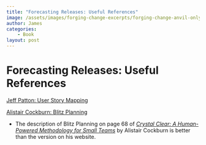```yaml
---
title: "Forecasting Releases: Useful References"
image: /assets/images/forging-change-excerpts/forging-change-anvil-only.png
author: James
categories: 
    - Book
layout: post
---
```


# Forecasting Releases: Useful References

[Jeff Patton: User Story Mapping](https://www.jpattonassociates.com/user-story-mapping/)

[Alistair Cockburn: Blitz Planning](https://alistair.cockburn.us/Blitz+Planning)
+ The description of Blitz Planning on page 68 of [*Crystal Clear: A Human-Powered Methodology for Small Teams*](https://www.amazon.com/Crystal-Clear-Human-Powered-Methodology-Small/dp/0201699478) by Alistair Cockburn is better than the version on his website.
